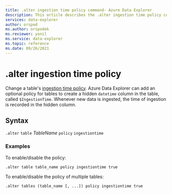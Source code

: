 ```yaml
---
title: .alter ingestion time policy command- Azure Data Explorer
description: This article describes the .alter ingestion time policy command in Azure Data Explorer.
services: data-explorer
author: orspod
ms.author: orspodek
ms.reviewer: yonil
ms.service: data-explorer
ms.topic: reference
ms.date: 09/26/2021
---
```

# .alter ingestion time policy

Change a table's [ingestion time policy](ingestiontimepolicy.md). Azure Data Explorer can add an optional policy for tables to create a hidden `datetime` column in the table, called `$IngestionTime`. Whenever new data is ingested, the time of ingestion is recorded in the hidden column. 

## Syntax

`.alter` `table` *TableName* `policy` `ingestiontime` 

### Examples

To enable/disable the policy:

```kusto
.alter table table_name policy ingestiontime true
```

To enable/disable the policy of multiple tables:

```kusto
.alter tables (table_name [, ...]) policy ingestiontime true
```